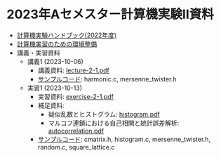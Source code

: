 # 2023年Aセメスター計算機実験II資料

* [計算機実験ハンドブック(2022年度)](https://github.com/utphys-comp/handbook/releases/download/handbook-2022/handbook.pdf)
* [計算機実習のための環境整備](https://utphys-comp.github.io)
* 講義・実習資料
  * 講義1 (2023-10-06)
    * 講義資料: [lecture-2-1.pdf](lecture/lecture-2-1.pdf)
    * [サンプルコード](sample): harmonic.c, mersenne_twister.h
  * 実習1 (2023-10-13)
    * 実習資料: [exercise-2-1.pdf](exercise/exercise-2-1.pdf)
    * 補足資料:
      * 疑似乱数とヒストグラム: [histogram.pdf](exercise/histogram.pdf)
      * マルコフ連鎖における自己相関と統計誤差解析: [autocorrelation.pdf](exercise/autocorrelation.pdf)
    * [サンプルコード](sample): cmatrix.h, histogram.c, mersenne_twister.h, random.c, square_lattice.c
